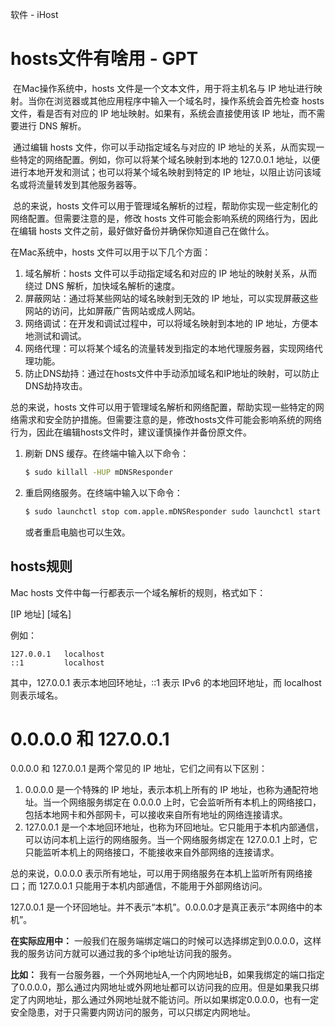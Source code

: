 

软件 - iHost







# hosts文件有啥用 - GPT

​		在Mac操作系统中，hosts 文件是一个文本文件，用于将主机名与 IP 地址进行映射。当你在浏览器或其他应用程序中输入一个域名时，操作系统会首先检查 hosts 文件，看是否有对应的 IP 地址映射。如果有，系统会直接使用该 IP 地址，而不需要进行 DNS 解析。

​		通过编辑 hosts 文件，你可以手动指定域名与对应的 IP 地址的关系，从而实现一些特定的网络配置。例如，你可以将某个域名映射到本地的 127.0.0.1 地址，以便进行本地开发和测试；也可以将某个域名映射到特定的 IP 地址，以阻止访问该域名或将流量转发到其他服务器等。

​		总的来说，hosts 文件可以用于管理域名解析的过程，帮助你实现一些定制化的网络配置。但需要注意的是，修改 hosts 文件可能会影响系统的网络行为，因此在编辑 hosts 文件之前，最好做好备份并确保你知道自己在做什么。





在Mac系统中，hosts 文件可以用于以下几个方面：

1. 域名解析：hosts 文件可以手动指定域名和对应的 IP 地址的映射关系，从而绕过 DNS 解析，加快域名解析的速度。
2. 屏蔽网站：通过将某些网站的域名映射到无效的 IP 地址，可以实现屏蔽这些网站的访问，比如屏蔽广告网站或成人网站。
3. 网络调试：在开发和调试过程中，可以将域名映射到本地的 IP 地址，方便本地测试和调试。
4. 网络代理：可以将某个域名的流量转发到指定的本地代理服务器，实现网络代理功能。
5. 防止DNS劫持：通过在hosts文件中手动添加域名和IP地址的映射，可以防止DNS劫持攻击。

总的来说，hosts 文件可以用于管理域名解析和网络配置，帮助实现一些特定的网络需求和安全防护措施。但需要注意的是，修改hosts文件可能会影响系统的网络行为，因此在编辑hosts文件时，建议谨慎操作并备份原文件。







1. 刷新 DNS 缓存。在终端中输入以下命令：

    ```sh
    $ sudo killall -HUP mDNSResponder
    ```

2. 重启网络服务。在终端中输入以下命令：

    ```sh
    $ sudo launchctl stop com.apple.mDNSResponder sudo launchctl start com.apple.mDNSResponder
    ```

    或者重启电脑也可以生效。





## hosts规则

Mac hosts 文件中每一行都表示一个域名解析的规则，格式如下：

[IP 地址] [域名]

例如：

```
127.0.0.1 	localhost 
::1 	   	localhost
```

其中，127.0.0.1 表示本地回环地址，::1 表示 IPv6 的本地回环地址，而 localhost 则表示域名。



# 0.0.0.0 和 127.0.0.1

0.0.0.0 和 127.0.0.1 是两个常见的 IP 地址，它们之间有以下区别：

1. 0.0.0.0 是一个特殊的 IP 地址，表示本机上所有的 IP 地址，也称为通配符地址。当一个网络服务绑定在 0.0.0.0 上时，它会监听所有本机上的网络接口，包括本地网卡和外部网卡，可以接收来自所有地址的网络连接请求。
2. 127.0.0.1 是一个本地回环地址，也称为环回地址。它只能用于本机内部通信，可以访问本机上运行的网络服务。当一个网络服务绑定在 127.0.0.1 上时，它只能监听本机上的网络接口，不能接收来自外部网络的连接请求。

总的来说，0.0.0.0 表示所有地址，可以用于网络服务在本机上监听所有网络接口；而 127.0.0.1 只能用于本机内部通信，不能用于外部网络访问。



127.0.0.1 是一个环回地址。并不表示“本机”。0.0.0.0才是真正表示“本网络中的本机”。

**在实际应用中：** 一般我们在服务端绑定端口的时候可以选择绑定到0.0.0.0，这样我的服务访问方就可以通过我的多个ip地址访问我的服务。

**比如：** 我有一台服务器，一个外网地址A,一个内网地址B，如果我绑定的端口指定了0.0.0.0，那么通过内网地址或外网地址都可以访问我的应用。但是如果我只绑定了内网地址，那么通过外网地址就不能访问。所以如果绑定0.0.0.0，也有一定安全隐患，对于只需要内网访问的服务，可以只绑定内网地址。
